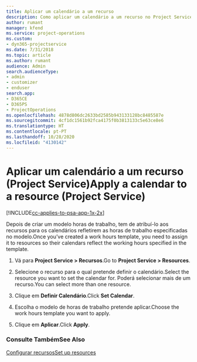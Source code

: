 ```yaml
---
title: Aplicar um calendário a um recurso
description: Como aplicar um calendário a um recurso no Project Service
author: rumant
manager: kfend
ms.service: project-operations
ms.custom:
- dyn365-projectservice
ms.date: 7/31/2018
ms.topic: article
ms.author: rumant
audience: Admin
search.audienceType:
- admin
- customizer
- enduser
search.app:
- D365CE
- D365PS
- ProjectOperations
ms.openlocfilehash: 4878d806dc2633bd2585b943133128bc8485587e
ms.sourcegitcommit: 4cf1dc1561b92fca4175f0b3813133c5e63ce8e6
ms.translationtype: HT
ms.contentlocale: pt-PT
ms.lasthandoff: 10/28/2020
ms.locfileid: "4130142"
---
```

# <a name="apply-a-calendar-to-a-resource-project-service"></a><span data-ttu-id="3014d-103">Aplicar um calendário a um recurso (Project Service)</span><span class="sxs-lookup"><span data-stu-id="3014d-103">Apply a calendar to a resource (Project Service)</span></span>

[!INCLUDE[cc-applies-to-psa-app-1x-2x](../includes/cc-applies-to-psa-app-1x-2x.md)]

<span data-ttu-id="3014d-104">Depois de criar um modelo horas de trabalho, tem de atribuí-lo aos recursos para os calendários refletirem as horas de trabalho especificadas no modelo.</span><span class="sxs-lookup"><span data-stu-id="3014d-104">Once you’ve created a work hours template, you need to assign it to resources so their calendars reflect the working hours specified in the template.</span></span>  
  
1.  <span data-ttu-id="3014d-105">Vá para **Project Service > Recursos**.</span><span class="sxs-lookup"><span data-stu-id="3014d-105">Go to **Project Service > Resources**.</span></span>  
  
2.  <span data-ttu-id="3014d-106">Selecione o recurso para o qual pretende definir o calendário.</span><span class="sxs-lookup"><span data-stu-id="3014d-106">Select the resource you want to set the calendar for.</span></span> <span data-ttu-id="3014d-107">Poderá selecionar mais de um recurso.</span><span class="sxs-lookup"><span data-stu-id="3014d-107">You can select more than one resource.</span></span>  
  
3.  <span data-ttu-id="3014d-108">Clique em **Definir Calendário**.</span><span class="sxs-lookup"><span data-stu-id="3014d-108">Click **Set Calendar**.</span></span>  
  
4.  <span data-ttu-id="3014d-109">Escolha o modelo de horas de trabalho pretende aplicar.</span><span class="sxs-lookup"><span data-stu-id="3014d-109">Choose the work hours template you want to apply.</span></span>  
  
5.  <span data-ttu-id="3014d-110">Clique em **Aplicar**.</span><span class="sxs-lookup"><span data-stu-id="3014d-110">Click **Apply**.</span></span>  
  
### <a name="see-also"></a><span data-ttu-id="3014d-111">Consulte Também</span><span class="sxs-lookup"><span data-stu-id="3014d-111">See Also</span></span>  
 [<span data-ttu-id="3014d-112">Configurar recursos</span><span class="sxs-lookup"><span data-stu-id="3014d-112">Set up resources</span></span>](../psa/set-up-resources.md)

